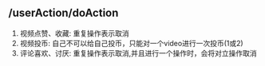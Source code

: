 ## /userAction/doAction
1. 视频点赞、收藏: 重复操作表示取消
2. 视频投币: 自己不可以给自己投币，只能对一个video进行一次投币(1或2)
3. 评论喜欢、讨厌: 重复操作表示取消,并且进行一个操作时，会将对立操作取消


